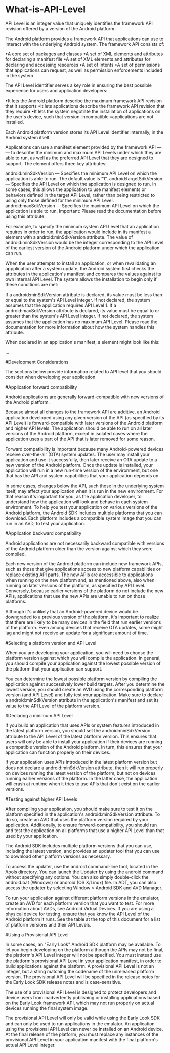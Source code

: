 # What-is-API-Level
API Level is an integer value that uniquely identifies the framework API revision offered by a version of the Android platform.

The Android platform provides a framework API that applications 
can use to interact with the underlying Android system. 
The framework API consists of:

•A core set of packages and classes
•A set of XML elements and attributes for declaring a manifest file
•A set of XML elements and attributes for declaring and accessing resources
•A set of Intents
•A set of permissions that applications can request, as well as permission enforcements included in the system


The API Level identifier serves a key role in ensuring the best possible experience for users and application developers:

•It lets the Android platform describe the maximum framework API revision that it supports
•It lets applications describe the framework API revision that they require
•It lets the system negotiate the installation of applications on the user's device, such that version-incompatible •applications are not installed.


Each Android platform version stores its API Level identifier internally, in the Android system itself.

Applications can use a manifest element provided by the framework API — <uses-sdk> — to describe the minimum and maximum API Levels under which they are able to run, as well as the preferred API Level that they are designed to support. The element offers three key attributes:

android:minSdkVersion — Specifies the minimum API Level on which the application is able to run. The default value is "1".
android:targetSdkVersion — Specifies the API Level on which the application is designed to run. In some cases, this allows the application to use manifest elements or behaviors defined in the target API Level, rather than being restricted to using only those defined for the minimum API Level.
android:maxSdkVersion — Specifies the maximum API Level on which the application is able to run. Important: Please read the <uses-sdk> documentation before using this attribute.


For example, to specify the minimum system API Level that an application requires in order to run, the application would include in its manifest a <uses-sdk> element with a android:minSdkVersion attribute. The value of android:minSdkVersion would be the integer corresponding to the API Level of the earliest version of the Android platform under which the application can run.

When the user attempts to install an application, or when revalidating an appplication after a system update, the Android system first checks the <uses-sdk> attributes in the application's manifest and compares the values against its own internal API Level. The system allows the installation to begin only if these conditions are met:

If a android:minSdkVersion attribute is declared, its value must be less than or equal to the system's API Level integer. If not declared, the system assumes that the application requires API Level 1.
If a android:maxSdkVersion attribute is declared, its value must be equal to or greater than the system's API Level integer. If not declared, the system assumes that the application has no maximum API Level. Please read the <uses-sdk> documentation for more information about how the system handles this attribute.


When declared in an application's manifest, a <uses-sdk> element might look like this:

<manifest>
  <uses-sdk android:minSdkVersion="5" />
  ...
</manifest>


#Development Considerations

The sections below provide information related to API level that you should consider when developing your application.

#Application forward compatibility

Android applications are generally forward-compatible with new versions of the Android platform.

Because almost all changes to the framework API are additive, an Android application developed using any given version of the API (as specified by its API Level) is forward-compatible with later versions of the Android platform and higher API levels. The application should be able to run on all later versions of the Android platform, except in isolated cases where the application uses a part of the API that is later removed for some reason.

Forward compatibility is important because many Android-powered devices receive over-the-air (OTA) system updates. The user may install your application and use it successfully, then later receive an OTA update to a new version of the Android platform. Once the update is installed, your application will run in a new run-time version of the environment, but one that has the API and system capabilities that your application depends on.

In some cases, changes below the API, such those in the underlying system itself, may affect your application when it is run in the new environment. For that reason it's important for you, as the application developer, to understand how the application will look and behave in each system environment. To help you test your application on various versions of the Android platform, the Android SDK includes multiple platforms that you can download. Each platform includes a compatible system image that you can run in an AVD, to test your application.

#Application backward compatibility

Android applications are not necessarily backward compatible with versions of the Android platform older than the version against which they were compiled.

Each new version of the Android platform can include new framework APIs, such as those that give applications access to new platform capabilities or replace existing API parts. The new APIs are accessible to applications when running on the new platform and, as mentioned above, also when running on later versions of the platform, as specified by API Level. Conversely, because earlier versions of the platform do not include the new APIs, applications that use the new APIs are unable to run on those platforms.

Although it's unlikely that an Android-powered device would be downgraded to a previous version of the platform, it's important to realize that there are likely to be many devices in the field that run earlier versions of the platform. Even among devices that receive OTA updates, some might lag and might not receive an update for a significant amount of time.

#Selecting a platform version and API Level

When you are developing your application, you will need to choose the platform version against which you will compile the application. In general, you should compile your application against the lowest possible version of the platform that your application can support.

You can determine the lowest possible platform version by compiling the application against successively lower build targets. After you determine the lowest version, you should create an AVD using the corresponding platform version (and API Level) and fully test your application. Make sure to declare a android:minSdkVersion attribute in the application's manifest and set its value to the API Level of the platform version.

#Declaring a minimum API Level

If you build an application that uses APIs or system features introduced in the latest platform version, you should set the android:minSdkVersion attribute to the API Level of the latest platform version. This ensures that users will only be able to install your application if their devices are running a compatible version of the Android platform. In turn, this ensures that your application can function properly on their devices.

If your application uses APIs introduced in the latest platform version but does not declare a android:minSdkVersion attribute, then it will run properly on devices running the latest version of the platform, but not on devices running earlier versions of the platform. In the latter case, the application will crash at runtime when it tries to use APIs that don't exist on the earlier versions.
  
#Testing against higher API Levels
  
After compiling your application, you should make sure to test it on the platform specified in the application's android:minSdkVersion attribute. To do so, create an AVD that uses the platform version required by your application. Additionally, to ensure forward-compatibility, you should run and test the application on all platforms that use a higher API Level than that used by your application.

The Android SDK includes multiple platform versions that you can use, including the latest version, and provides an updater tool that you can use to download other platform versions as necessary.

To access the updater, use the android command-line tool, located in the <sdk>/tools directory. You can launch the Updater by using the android command without specifying any options. You can also simply double-click the android.bat (Windows) or android (OS X/Linux) file. In ADT, you can also access the updater by selecting Window > Android SDK and AVD Manager.

To run your application against different platform versions in the emulator, create an AVD for each platform version that you want to test. For more information about AVDs, see Android Virtual Devices. If you are using a physical device for testing, ensure that you know the API Level of the Android platform it runs. See the table at the top of this document for a list of platform versions and their API Levels.

#Using a Provisional API Level

In some cases, an "Early Look" Android SDK platform may be available. To let you begin developing on the platform although the APIs may not be final, the platform's API Level integer will not be specified. You must instead use the platform's provisional API Level in your application manifest, in order to build applications against the platform. A provisional API Level is not an integer, but a string matching the codename of the unreleased platform version. The provisional API Level will be specified in the release notes for the Early Look SDK release notes and is case-sensitive.

The use of a provisional API Level is designed to protect developers and device users from inadvertently publishing or installing applications based on the Early Look framework API, which may not run properly on actual devices running the final system image.

The provisional API Level will only be valid while using the Early Look SDK and can only be used to run applications in the emulator. An application using the provisional API Level can never be installed on an Android device. At the final release of the platform, you must replace any instances of the provisional API Level in your application manifest with the final platform's actual API Level integer.


